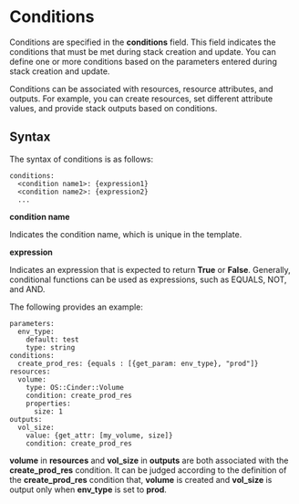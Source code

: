 # Conditions<a name="EN-US_TOPIC_0076468588"></a>

Conditions are specified in the  **conditions**  field. This field indicates the conditions that must be met during stack creation and update. You can define one or more conditions based on the parameters entered during stack creation and update.

Conditions can be associated with resources, resource attributes, and outputs. For example, you can create resources, set different attribute values, and provide stack outputs based on conditions.

## Syntax<a name="section82231145105"></a>

The syntax of conditions is as follows:

```
conditions:
  <condition name1>: {expression1}
  <condition name2>: {expression2}
  ...
```

**condition name**

Indicates the condition name, which is unique in the template.

**expression**

Indicates an expression that is expected to return  **True**  or  **False**. Generally, conditional functions can be used as expressions, such as EQUALS, NOT, and AND.

The following provides an example:

```
parameters:
  env_type:
    default: test
    type: string
conditions:
  create_prod_res: {equals : [{get_param: env_type}, "prod"]}
resources:
  volume:
    type: OS::Cinder::Volume
    condition: create_prod_res
    properties:
      size: 1
outputs:
  vol_size:
    value: {get_attr: [my_volume, size]}
    condition: create_prod_res
```

**volume**  in  **resources**  and  **vol\_size**  in  **outputs**  are both associated with the  **create\_prod\_res**  condition. It can be judged according to the definition of the  **create\_prod\_res**  condition that,  **volume**  is created and  **vol\_size**  is output only when  **env\_type**  is set to  **prod**.


